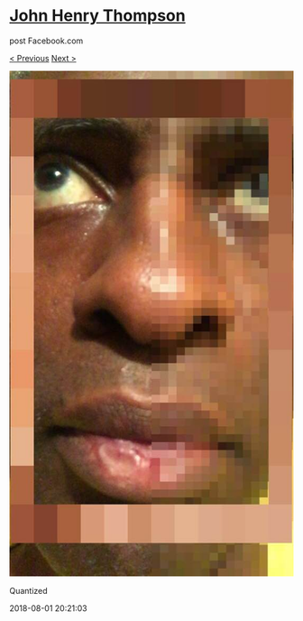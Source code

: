 # [John Henry Thompson](../README.md)
post Facebook.com

[< Previous](2018-08-02-1.md) [Next >](2018-08-01-2.md)

[![](../media/2018-08-01/Timeline-Photos-Quantized.jpg)](../README.md)

Quantized

2018-08-01 20:21:03